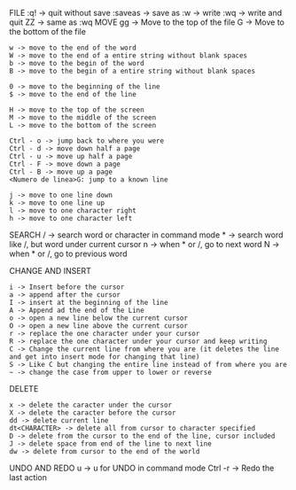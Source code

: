 FILE
	:q! -> quit without save
	:saveas <PATH> -> save as
	:w -> write
	:wq -> write and quit
	ZZ -> same as :wq
MOVE
	gg -> Move to the top of the file
	G -> Move to the bottom of the file

	w -> move to the end of the word
	W -> move to the end of a entire string without blank spaces
	b -> move to the begin of the word
	B -> move to the begin of a entire string without blank spaces
	
	0 -> move to the beginning of the line
	$ -> move to the end of the line
	
	H -> move to the top of the screen
	M -> move to the middle of the screen
	L -> move to the bottom of the screen

	Ctrl - o -> jump back to where you were
	Ctrl - d -> move down half a page
	Ctrl - u -> move up half a page
	Ctrl - F -> move down a page
	Ctrl - B -> move up a page
	<Numero de linea>G: jump to a known line

	j -> move to one line down
	k -> move to one line up
	l -> move to one character right
	h -> move to one character left

SEARCH
	/ -> search word or character in command mode
	* -> search word like /, but word under current cursor
	n -> when * or /, go to next word
	N -> when * or /, go to previous word

CHANGE AND INSERT

	i -> Insert before the cursor
	a -> append after the cursor
	I -> insert at the beginning of the line
	A -> Append ad the end of the Line
	o -> open a new line below the current cursor
	O -> open a new line above the current cursor
	r -> replace the one character under your cursor
	R -> replace the one character under your cursor and keep writing
	C -> Change the current line from where you are (it deletes the line and get into insert mode for changing that line)
	S -> Like C but changing the entire line instead of from where you are
	~ -> change the case from upper to lower or reverse

DELETE

	x -> delete the caracter under the cursor
	X -> delete the caracter before the cursor
	dd -> delete current line
	dt<CHARACTER> -> delete all from cursor to character specified
	D -> delete from the cursor to the end of the line, cursor included
	J -> delete space from end of the line to next line
	dw -> delete from cursor to the end of the world

UNDO AND REDO
	u -> u for UNDO in command mode
	Ctrl -r -> Redo the last action

